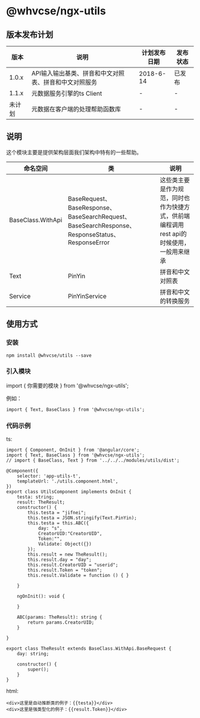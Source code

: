 # @whvcse/ngx-utils

## 版本发布计划

|  版本   |   说明   |    计划发布日期    |    发布状态     |
|   ---  |    ---  |    ---    |  ---  |
| 1.0.x | API输入输出基类、拼音和中文对照表、拼音和中文对照服务 | 2018-6-14 | 已发布  |
| 1.1.x | 元数据服务引擎的ts Client | - | - |
| 未计划 | 元数据在客户端的处理帮助函数库 | - | - |


## 说明

这个模块主要是提供架构层面我们架构中特有的一些帮助。

| 命名空间 | 类 | 说明 |
| --- |     --- |   --- |
| BaseClass.WithApi | BaseRequest、BaseResponse、BaseSearchRequest、BaseSearchResponse、ResponseStatus、ResponseError | 这些类主要是作为规范，同时也作为快捷方式，供前端编程调用rest api的时候使用，一般用来继承 |
| Text | PinYin | 拼音和中文对照表 |
| Service | PinYinService | 拼音和中文的转换服务 |

## 使用方式

### 安装

```
npm install @whvcse/utils --save
```

### 引入模块

import { 你需要的模块 } from '@whvcse/ngx-utils';

例如： 
```
import { Text, BaseClass } from '@whvcse/ngx-utils';
```

### 代码示例

ts:

```
import { Component, OnInit } from '@angular/core';
import { Text, BaseClass } from '@whvcse/ngx-utils';
// import { BaseClass, Text } from '../../../modules/utils/dist';

@Component({
    selector: 'app-utils-t',
    templateUrl: './utils.component.html',
})
export class UtilsComponent implements OnInit {
    testa: string;
    result: TheResult;
    constructor() {
        this.testa = "jifnei";
        this.testa = JSON.stringify(Text.PinYin);
        this.testa = this.ABC({
            day: "s",
            CreatorUID:"CreatorUID",
            Token:"",
            Validate: Object({})
        });
        this.result = new TheResult();
        this.result.day = "day";
        this.result.CreatorUID = "userid";
        this.result.Token = "token";
        this.result.Validate = function () { }

    }

    ngOnInit(): void {

    }

    ABC(params: TheResult): string {
        return params.CreatorUID;
    }

}

export class TheResult extends BaseClass.WithApi.BaseRequest {
    day: string;
    
    constructor() {
        super();
    }
}
```

html:

```
<div>这里是自动推断类的例子：{{testa}}</div>
<div>这里是强类型化的例子：{{result.Token}}</div>
```